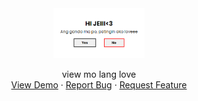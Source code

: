 <div align="center">
  <a href="https://kenzueee.github.io/hands-for-filipinos/">
    <img src="img/readme-3.png" alt="Logo" height="80">
  </a>

  <p align="center">
   view mo lang love
    <br />
    <a href="https://kenzueee.github.io/loveeeee/">View Demo</a>
    ·
    <a href="https://github.com/Kenzueee/loveeeee/issues">Report Bug</a>
    ·
    <a href="https://github.com/Kenzueee/loveeeee/issues">Request Feature</a>
  </p>
</div>
